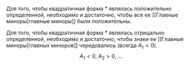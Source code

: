 Для того, чтобы квадратичная форма $*$ являлась положительно определенной, необходимо и достаточно, чтобы все ее [[Главные миноры|главные миноры]] были положительны.

Для того, чтобы квадратичная форма $*$ являлась отрицально определенной, необходимо и достаточно, чтобы знаки ее [[Главные миноры|главных миноров]] чередовались (всегда $A_{1}<0)$.
$$A_{1}<0, \ A_{2}>0, \ \dots$$